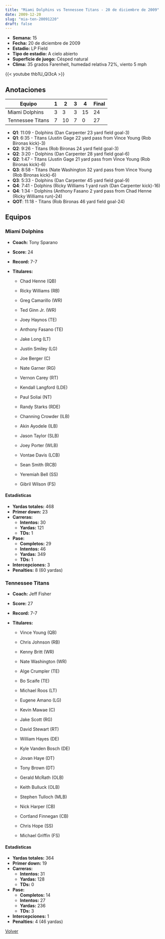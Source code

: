 ```yaml
---
title: "Miami Dolphins vs Tennessee Titans - 20 de diciembre de 2009"
date: 2009-12-20
slug: "mia-ten-20091220"
draft: false
---
```


- **Semana:** 15
- **Fecha:** 20 de diciembre de 2009
- **Estadio:** LP Field
- **Tipo de estadio:** A cielo abierto
- **Superficie de juego:** Césped natural
- **Clima:** 35 grados Farenheit, humedad relativa 72%, viento 5 mph


{{< youtube thb1U_QI3cA >}}


## Anotaciones
| Equipo | 1 | 2 | 3 | 4 | Final |
|--------|---|---|---|---|-------|
| Miami Dolphins  | 3 | 3 | 3 | 15  | 24 |
| Tennessee Titans  | 7 | 10 | 7 | 0  | 27 |
- **Q1**: 11:09 - Dolphins (Dan Carpenter 23 yard field goal-3)
- **Q1**: 6:35 - Titans (Justin Gage 22 yard pass from Vince Young (Rob Bironas kick)-3)
- **Q2**: 9:26 - Titans (Rob Bironas 24 yard field goal-3)
- **Q2**: 3:20 - Dolphins (Dan Carpenter 28 yard field goal-6)
- **Q2**: 1:47 - Titans (Justin Gage 21 yard pass from Vince Young (Rob Bironas kick)-6)
- **Q3**: 8:58 - Titans (Nate Washington 32 yard pass from Vince Young (Rob Bironas kick)-6)
- **Q3**: 5:33 - Dolphins (Dan Carpenter 45 yard field goal-9)
- **Q4**: 7:41 - Dolphins (Ricky Williams 1 yard rush (Dan Carpenter kick)-16)
- **Q4**: 1:34 - Dolphins (Anthony Fasano 2 yard pass from Chad Henne (Ricky Williams run)-24)
- **QOT**: 11:18 - Titans (Rob Bironas 46 yard field goal-24)


## Equipos


### Miami Dolphins
* **Coach:** Tony Sparano
* **Score:** 24
* **Record:** 7-7
* **Titulares:** 

  * Chad Henne (QB) 

  * Ricky Williams (RB) 

  * Greg Camarillo (WR) 

  * Ted Ginn Jr. (WR) 

  * Joey Haynos (TE) 

  * Anthony Fasano (TE) 

  * Jake Long (LT) 

  * Justin Smiley (LG) 

  * Joe Berger (C) 

  * Nate Garner (RG) 

  * Vernon Carey (RT) 

  * Kendall Langford (LDE) 

  * Paul Soliai (NT) 

  * Randy Starks (RDE) 

  * Channing Crowder (ILB) 

  * Akin Ayodele (ILB) 

  * Jason Taylor (SLB) 

  * Joey Porter (WLB) 

  * Vontae Davis (LCB) 

  * Sean Smith (RCB) 

  * Yeremiah Bell (SS) 

  * Gibril Wilson (FS) 

#### Estadísticas
* **Yardas totales:** 468
* **Primer down:** 23
* **Carreras:**
  * **Intentos:** 30
  * **Yardas:** 121
  * **TDs:** 1
* **Pase:**
  * **Completos:** 29
  * **Intentos:** 46
  * **Yardas:** 349
  * **TDs:** 1
* **Intercepciones:** 3
* **Penalties:** 8 (60 yardas)

### Tennessee Titans
* **Coach:** Jeff Fisher
* **Score:** 27
* **Record:** 7-7
* **Titulares:** 

  * Vince Young (QB) 

  * Chris Johnson (RB) 

  * Kenny Britt (WR) 

  * Nate Washington (WR) 

  * Alge Crumpler (TE) 

  * Bo Scaife (TE) 

  * Michael Roos (LT) 

  * Eugene Amano (LG) 

  * Kevin Mawae (C) 

  * Jake Scott (RG) 

  * David Stewart (RT) 

  * William Hayes (DE) 

  * Kyle Vanden Bosch (DE) 

  * Jovan Haye (DT) 

  * Tony Brown (DT) 

  * Gerald McRath (OLB) 

  * Keith Bulluck (OLB) 

  * Stephen Tulloch (MLB) 

  * Nick Harper (CB) 

  * Cortland Finnegan (CB) 

  * Chris Hope (SS) 

  * Michael Griffin (FS) 

#### Estadísticas
* **Yardas totales:** 364
* **Primer down:** 19
* **Carreras:**
  * **Intentos:** 31
  * **Yardas:** 128
  * **TDs:** 0
* **Pase:**
  * **Completos:** 14
  * **Intentos:** 27
  * **Yardas:** 236
  * **TDs:** 3
* **Intercepciones:** 1
* **Penalties:** 4 (46 yardas)


[Volver](/historia/2009)
